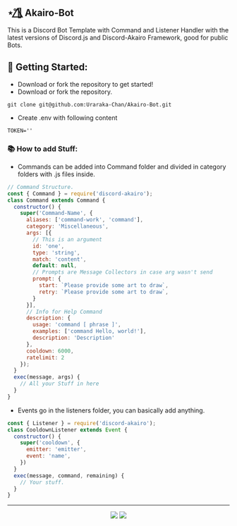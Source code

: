 ## ⋆˚🌺⃤ Akairo-Bot
This is a Discord Bot Template with Command and Listener Handler with the latest versions of Discord.js and Discord-Akairo Framework, good for public Bots.

## 📒 Getting Started:
* Download or fork the repository to get started!
* Download or fork the repository.
```
git clone git@github.com:Uraraka-Chan/Akairo-Bot.git
```
* Create .env with following content
````
TOKEN=''
````

### 📚 How to add Stuff:
* Commands can be added into Command folder and divided in category folders with .js files inside.
```js script
// Command Structure.
const { Command } = require('discord-akairo');
class Command extends Command {
  constructor() {
    super('Command-Name', {
      aliases: ['command-work', 'command'],
      category: 'Miscellaneous',
      args: [{ 
        // This is an argument
        id: 'one', 
        type: 'string', 
        match: 'content', 
        default: null, 
        // Prompts are Message Collectors in case arg wasn't send
        prompt: {
          start: `Please provide some art to draw`,
          retry: `Please provide some art to draw`,    
        } 
      }],
      // Info for Help Command
      description: {
        usage: 'command [ phrase ]',
        examples: ['command Hello, world!'],
        description: 'Description'
      },
      cooldown: 6000,
      ratelimit: 2
    });
  }
  exec(message, args) {
    // All your Stuff in here 
  }
}
```
* Events go in the listeners folder, you can basically add anything.
```js script
const { Listener } = require('discord-akairo');
class CooldownListener extends Event {
  constructor() {
    super('cooldown', {
      emitter: 'emitter',
      event: 'name',
    })
  }
  exec(message, command, remaining) {
    // Your stuff.
  }
}
```

---
<div align=center>
  <img src="https://forthebadge.com/images/badges/built-with-love.svg" />
  <img src="https://forthebadge.com/images/badges/made-with-javascript.svg" />
</div>
